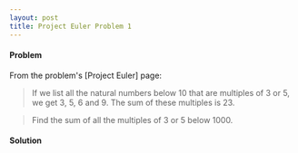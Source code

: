 ```yaml
---
layout: post
title: Project Euler Problem 1  
---
```

#### Problem 
From the problem's [Project Euler] page:
> If we list all the natural numbers below 10 that are multiples of 3 or 5, we get 3, 5, 6 and 9. The sum of these multiples is 23.

> Find the sum of all the multiples of 3 or 5 below 1000.

 
#### Solution
